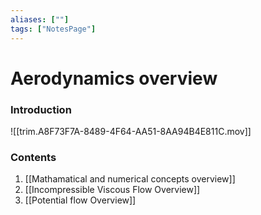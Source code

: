 ```yaml
---
aliases: [""]
tags: ["NotesPage"]
---
```


# Aerodynamics overview
### Introduction
![[trim.A8F73F7A-8489-4F64-AA51-8AA94B4E811C.mov]]

### Contents

1) [[Mathamatical and numerical concepts overview]]
2) [[Incompressible Viscous Flow Overview]]
3) [[Potential flow Overview]]
